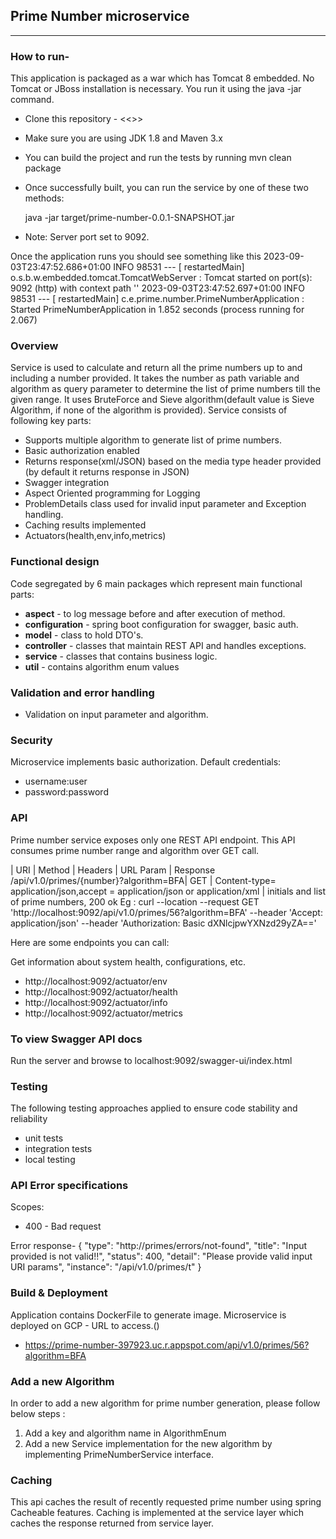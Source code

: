 Prime Number microservice
-------------------------
-------------------------
### How to run-
This application is packaged as a war which has Tomcat 8 embedded. No Tomcat or JBoss installation is necessary. You run it using the java -jar command.
* Clone this repository - <<>>
* Make sure you are using JDK 1.8 and Maven 3.x
* You can build the project and run the tests by running mvn clean package
* Once successfully built, you can run the service by one of these two methods:

    java -jar target/prime-number-0.0.1-SNAPSHOT.jar

* Note: Server port set to 9092.

Once the application runs you should see something like this
2023-09-03T23:47:52.686+01:00  INFO 98531 --- [  restartedMain] o.s.b.w.embedded.tomcat.TomcatWebServer  : Tomcat started on port(s): 9092 (http) with context path ''
2023-09-03T23:47:52.697+01:00  INFO 98531 --- [  restartedMain] c.e.prime.number.PrimeNumberApplication  : Started PrimeNumberApplication in 1.852 seconds (process running for 2.067)

### Overview
Service is used to calculate and return all the prime numbers up to and including a number provided.
It takes the number as path variable and algorithm as query parameter to determine the list of prime numbers till the given range.
It uses BruteForce and Sieve algorithm(default value is Sieve Algorithm, if none of the algorithm is provided).
Service consists of following key parts:
* Supports multiple algorithm to generate list of  prime numbers.
* Basic authorization enabled
* Returns response(xml/JSON) based on the media type header provided (by default it returns response in JSON)
* Swagger integration
* Aspect Oriented programming for Logging
* ProblemDetails class used for invalid input parameter and Exception handling.
* Caching results implemented
* Actuators(health,env,info,metrics)


### Functional design
Code segregated by 6 main packages which represent main functional parts:
* **aspect** - to log message before and after execution of method.
* **configuration** - spring boot configuration for swagger, basic auth.
* **model** - class to hold DTO's.
* **controller** - classes that maintain REST API and handles exceptions.
* **service** - classes that contains business logic.
* **util** - contains algorithm enum values

### Validation and error handling
* Validation on input parameter and algorithm.

### Security
Microservice implements basic authorization.
Default credentials:
* username:user
* password:password

### API
Prime number service exposes only one REST API endpoint.
This API consumes prime number range and algorithm over GET call.

| URI | Method | Headers | URL Param | Response
/api/v1.0/primes/{number}?algorithm=BFA| GET | Content-type= application/json,accept = application/json or application/xml | initials and list of prime numbers, 200 ok
Eg :
curl --location --request GET 'http://localhost:9092/api/v1.0/primes/56?algorithm=BFA' --header 'Accept: application/json' --header 'Authorization: Basic dXNlcjpwYXNzd29yZA=='

Here are some endpoints you can call:

Get information about system health, configurations, etc.
* http://localhost:9092/actuator/env
* http://localhost:9092/actuator/health
* http://localhost:9092/actuator/info
* http://localhost:9092/actuator/metrics

### To view Swagger API docs
Run the server and browse to localhost:9092/swagger-ui/index.html

### Testing
The following testing approaches applied to ensure code stability and reliability
* unit tests
* integration tests
* local testing

### API Error specifications
Scopes:
* 400 - Bad request

Error response-
{
"type": "http://primes/errors/not-found",
"title": "Input provided is not valid!!",
"status": 400,
"detail": "Please provide valid input URI params",
"instance": "/api/v1.0/primes/t"
}


### Build & Deployment
Application contains DockerFile to generate image.
Microservice is deployed on GCP - URL to access.()
* https://prime-number-397923.uc.r.appspot.com/api/v1.0/primes/56?algorithm=BFA

### Add a new Algorithm
In order to add a new algorithm for prime number generation, please follow below steps :
1. Add a key and algorithm name in AlgorithmEnum
2. Add a new Service implementation for the new algorithm by implementing PrimeNumberService interface.

### Caching
This api caches the result of recently requested prime number using spring Cacheable features.
Caching is implemented at the service layer which caches the response returned from service layer.